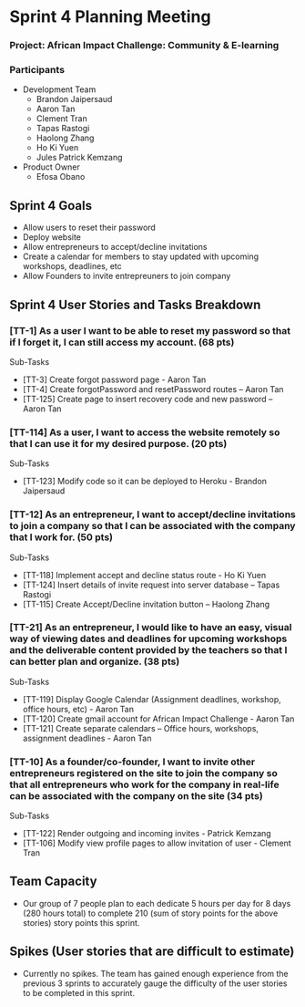 # Sprint 4 Planning Meeting
### Project: African Impact Challenge: Community & E-learning


### Participants
  - Development Team
    - Brandon Jaipersaud
    - Aaron Tan
    - Clement Tran
    - Tapas Rastogi
    - Haolong Zhang
    - Ho Ki Yuen
    - Jules Patrick Kemzang
  - Product Owner
    - Efosa Obano

## Sprint 4 Goals
- Allow users to reset their password
- Deploy website
- Allow entrepreneurs to accept/decline invitations 
- Create a calendar for members to stay updated with upcoming workshops, deadlines, etc
- Allow Founders to invite entrepreuners to join company

## Sprint 4 User Stories and Tasks Breakdown


### [TT-1] As a user I want to be able to reset my password so that if I forget it, I can still access my account. (68 pts)
Sub-Tasks
* [TT-3] Create forgot password page - Aaron Tan
* [TT-4] Create forgotPassword and resetPassword routes – Aaron Tan
* [TT-125] Create page to insert recovery code and new password – Aaron Tan

### [TT-114] As a user, I want to access the website remotely so that I can use it for my desired purpose.  (20 pts)
Sub-Tasks
* [TT-123] Modify code so it can be deployed to Heroku - Brandon Jaipersaud


### [TT-12] As an entrepreneur, I want to accept/decline invitations to join a company so that I can be associated with the company that I work for. (50 pts)
Sub-Tasks
* [TT-118] Implement accept and decline status route - Ho Ki Yuen
* [TT-124] Insert details of invite request into server database – Tapas Rastogi
* [TT-115] Create Accept/Decline invitation button – Haolong Zhang

### [TT-21] As an entrepreneur, I would like to have an easy, visual way of viewing dates and deadlines for upcoming workshops and the deliverable content provided by the teachers so that I can better plan and organize. (38 pts)
Sub-Tasks
* [TT-119] Display Google Calendar (Assignment deadlines, workshop, office hours, etc) - Aaron Tan
* [TT-120] Create gmail account for African Impact Challenge - Aaron Tan
* [TT-121] Create separate calendars – Office hours, workshops, assignment deadlines - Aaron Tan

### [TT-10] As a founder/co-founder, I want to invite other entrepreneurs registered on the site to join the company so that all entrepreneurs who work for the company in real-life can be associated with the company on the site (34 pts)
Sub-Tasks
* [TT-122] Render outgoing and incoming invites - Patrick Kemzang
* [TT-106] Modify view profile pages to allow invitation of user - Clement Tran




## Team Capacity
* Our group of 7 people plan to each dedicate 5 hours per day for 8 days (280 hours total) to complete 210 (sum of story points for the above stories) story points this sprint. 

## Spikes (User stories that are difficult to estimate)
* Currently no spikes. The team has gained enough experience from the previous 3 sprints to accurately gauge the difficulty of the user stories to be completed in this sprint.